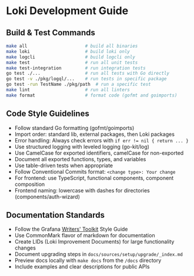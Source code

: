 # Loki Development Guide

## Build & Test Commands
```bash
make all                      # build all binaries
make loki                     # build loki only
make logcli                   # build logcli only
make test                     # run all unit tests
make test-integration         # run integration tests
go test ./...                 # run all tests with Go directly
go test -v ./pkg/logql/...    # run tests in specific package
go test -run TestName ./pkg/path  # run a specific test
make lint                     # run all linters
make format                   # format code (gofmt and goimports)
```

## Code Style Guidelines
- Follow standard Go formatting (gofmt/goimports)
- Import order: standard lib, external packages, then Loki packages
- Error handling: Always check errors with `if err != nil { return ... }`
- Use structured logging with leveled logging (go-kit/log)
- Use CamelCase for exported identifiers, camelCase for non-exported 
- Document all exported functions, types, and variables
- Use table-driven tests when appropriate
- Follow Conventional Commits format: `<change type>: Your change`
- For frontend: use TypeScript, functional components, component composition
- Frontend naming: lowercase with dashes for directories (components/auth-wizard)

## Documentation Standards
- Follow the Grafana [Writers' Toolkit](https://grafana.com/docs/writers-toolkit/) Style Guide
- Use CommonMark flavor of markdown for documentation
- Create LIDs (Loki Improvement Documents) for large functionality changes
- Document upgrading steps in `docs/sources/setup/upgrade/_index.md`
- Preview docs locally with `make docs` from the `/docs` directory
- Include examples and clear descriptions for public APIs
